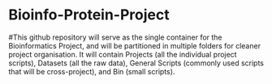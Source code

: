 # Bioinfo-Protein-Project

#This github repository will serve as the single container for the Bioinformatics Project, and will be partitioned in multiple folders for cleaner project organisation. It will contain Projects (all the individual project scripts), Datasets (all the raw data), General Scripts (commonly used scripts that will be cross-project), and Bin (small scripts). 
